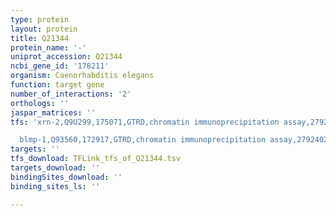 ```yaml
---
type: protein
layout: protein
title: Q21344
protein_name: '-'
uniprot_accession: Q21344
ncbi_gene_id: '178211'
organism: Caenorhabditis elegans
function: target gene
number_of_interactions: '2'
orthologs: ''
jaspar_matrices: ''
tfs: 'xrn-2,Q9U299,175071,GTRD,chromatin immunoprecipitation assay,27924024%5Buid%5D,No

  blmp-1,Q93560,172917,GTRD,chromatin immunoprecipitation assay,27924024%5Buid%5D,No'
targets: ''
tfs_download: TFLink_tfs_of_Q21344.tsv
targets_download: ''
bindingSites_download: ''
binding_sites_ls: ''

---
```

